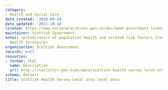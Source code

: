 ```yaml
---
category:
- Health and Social Care
date_created: '2019-09-24'
date_updated: '2021-10-28'
license: https://www.nationalarchives.gov.uk/doc/open-government-licence/version/3/
maintainer: Scottish Government
notes: <p>Indicators of population health and related risk factors from the Scottish
  Health Survey</p>
organization: Scottish Government
records: null
resources:
- format: html
  name: Description
  url: http://statistics.gov.scot/data/scottish-health-survey-local-area-level-data
schema: default
title: Scottish Health Survey-Local area level data
---
```

